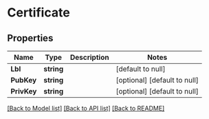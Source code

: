 # Certificate

## Properties
Name | Type | Description | Notes
------------ | ------------- | ------------- | -------------
**Lbl** | **string** |  | [default to null]
**PubKey** | **string** |  | [optional] [default to null]
**PrivKey** | **string** |  | [optional] [default to null]

[[Back to Model list]](../README.md#documentation-for-models) [[Back to API list]](../README.md#documentation-for-api-endpoints) [[Back to README]](../README.md)


